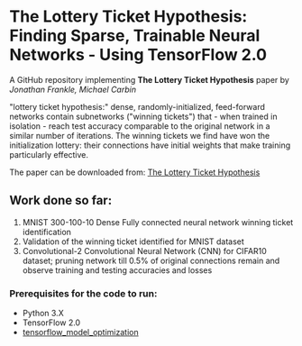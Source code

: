 # The Lottery Ticket Hypothesis: Finding Sparse, Trainable Neural Networks - Using TensorFlow 2.0

A GitHub repository implementing __The Lottery Ticket Hypothesis__ paper by _Jonathan Frankle, Michael Carbin_

"lottery ticket hypothesis:" dense, randomly-initialized, feed-forward networks contain subnetworks ("winning tickets") that - when trained in isolation - reach test accuracy comparable to the original network in a similar number of iterations. The winning tickets we find have won the initialization lottery: their connections have initial weights that make training particularly effective. 

The paper can be downloaded from:
[The Lottery Ticket Hypothesis](https://arxiv.org/abs/1803.03635)


## Work done so far:
1. MNIST 300-100-10 Dense Fully connected neural network winning ticket identification
1. Validation of the winning ticket identified for MNIST dataset
1. Convolutional-2 Convolutional Neural Network (CNN) for CIFAR10 dataset; pruning network till 0.5% of original connections remain and observe training and testing accuracies and losses




### Prerequisites for the code to run:
- Python 3.X
- TensorFlow 2.0
- [tensorflow_model_optimization](https://www.tensorflow.org/model_optimization/guide/pruning/pruning_with_keras)
